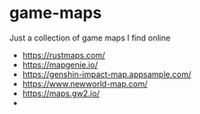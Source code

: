 # game-maps
Just a collection of game maps I find online

- https://rustmaps.com/
- https://mapgenie.io/
- https://genshin-impact-map.appsample.com/
- https://www.newworld-map.com/
- https://maps.gw2.io/
- 
